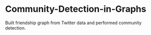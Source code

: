 # Community-Detection-in-Graphs
Built friendship graph from Twitter data and performed community detection.
